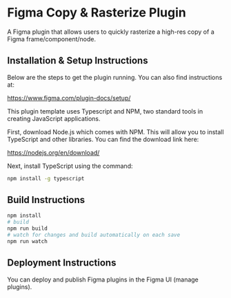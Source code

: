 # Figma Copy & Rasterize Plugin
A Figma plugin that allows users to quickly rasterize a high-res copy of a Figma frame/component/node.

## Installation & Setup Instructions

Below are the steps to get the plugin running. You can also find instructions at:

  https://www.figma.com/plugin-docs/setup/

This plugin template uses Typescript and NPM, two standard tools in creating JavaScript applications.

First, download Node.js which comes with NPM. This will allow you to install TypeScript and other
libraries. You can find the download link here:

  https://nodejs.org/en/download/

Next, install TypeScript using the command:
```sh
npm install -g typescript
```

## Build Instructions
```sh 
npm install
# build
npm run build
# watch for changes and build automatically on each save
npm run watch
```

## Deployment Instructions
You can deploy and publish Figma plugins in the Figma UI (manage plugins).
